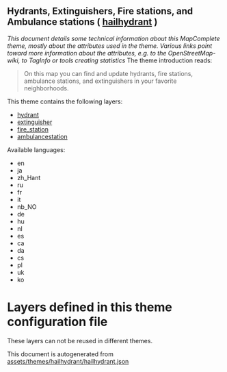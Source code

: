 [//]: # (WARNING: this file is automatically generated. Please find the sources at the bottom and edit those sources)

## Hydrants, Extinguishers, Fire stations, and Ambulance stations ( [hailhydrant](https://mapcomplete.org/hailhydrant) )
_This document details some technical information about this MapComplete theme, mostly about the attributes used in the theme. Various links point toward more information about the attributes, e.g. to the OpenStreetMap-wiki, to TagInfo or tools creating statistics_
The theme introduction reads:

> On this map you can find and update hydrants, fire stations, ambulance stations, and extinguishers in your favorite neighborhoods.

This theme contains the following layers:

 - [hydrant](../Layers/hydrant.md)
 - [extinguisher](../Layers/extinguisher.md)
 - [fire_station](../Layers/fire_station.md)
 - [ambulancestation](../Layers/ambulancestation.md)

Available languages:

 - en
 - ja
 - zh_Hant
 - ru
 - fr
 - it
 - nb_NO
 - de
 - hu
 - nl
 - es
 - ca
 - da
 - cs
 - pl
 - uk
 - ko

# Layers defined in this theme configuration file
These layers can not be reused in different themes.


This document is autogenerated from [assets/themes/hailhydrant/hailhydrant.json](https://github.com/pietervdvn/MapComplete/blob/develop/assets/themes/hailhydrant/hailhydrant.json)
